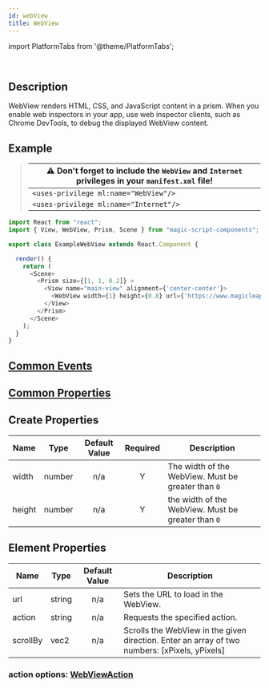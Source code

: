 ```yaml
---
id: webView
title: WebView
---
```


import PlatformTabs from '@theme/PlatformTabs';

<PlatformTabs component='webview' />​

## Description

WebView renders HTML, CSS, and JavaScript content in a prism. When you enable web inspectors in your app, use web inspector clients, such as Chrome DevTools, to debug the displayed WebView content.

## Example

> | ⚠️ Don't forget to include the `WebView` and `Internet` privileges in your `manifest.xml` file! |
> | -------------------------------------------------------------------------------|
> | `<uses-privilege ml:name="WebView"/>`  |
> | `<uses-privilege ml:name="Internet"/>` |

```javascript
import React from "react";
import { View, WebView, Prism, Scene } from "magic-script-components";

export class ExampleWebView extends React.Component {

  render() {
    return (
      <Scene>
        <Prism size={[1, 1, 0.2]} >
          <View name="main-view" alignment={'center-center'}>
            <WebView width={1} height={0.8} url={'https://www.magicleap.com'} />
          </View>
        </Prism>
      </Scene>
    );
  }
}
```

## [Common Events](../events/CommonEvents.md)

## [Common Properties](../types/Properties.md)

## Create Properties

| Name   | Type   | Default Value | Required | Description               |
| ------ | ------ | :-----------: | :------: | ------------------------- |
| width  | number |      n/a      |    Y     | The width of the WebView. Must be greater than `0` |
| height | number |      n/a      |    Y     | the width of the WebView. Must be greater than `0` |

## Element Properties

| Name     | Type   | Default Value | Description                                                                                   |
| -------- | ------ | :-----------: | --------------------------------------------------------------------------------------------- |
| url      | string |      n/a      | Sets the URL to load in the WebView.                                                          |
| action   | string |      n/a      | Requests the specified action.                                                                |
| scrollBy | vec2   |      n/a      | Scrolls the WebView in the given direction. Enter an array of two numbers: [xPixels, yPixels] |

### action options: [WebViewAction](../types/WebViewAction.md)
